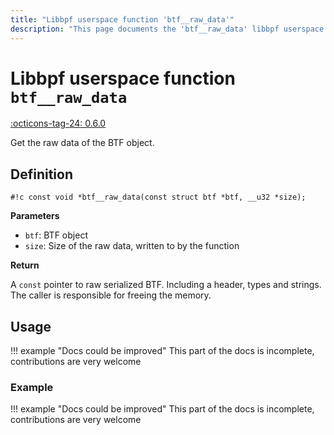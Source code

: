 ```yaml
---
title: "Libbpf userspace function 'btf__raw_data'"
description: "This page documents the 'btf__raw_data' libbpf userspace function, including its definition, usage, and examples."
---
```

# Libbpf userspace function `btf__raw_data`

<!-- [LIBBPF_TAG] -->
[:octicons-tag-24: 0.6.0](https://github.com/libbpf/libbpf/releases/tag/v0.6.0)
<!-- [/LIBBPF_TAG] -->

Get the raw data of the BTF object.

## Definition

`#!c const void *btf__raw_data(const struct btf *btf, __u32 *size);`

**Parameters**

- `btf`: BTF object
- `size`: Size of the raw data, written to by the function

**Return**

A `const` pointer to raw serialized BTF. Including a header, types and strings. The caller is responsible for freeing the memory.

## Usage

!!! example "Docs could be improved"
    This part of the docs is incomplete, contributions are very welcome

### Example

!!! example "Docs could be improved"
    This part of the docs is incomplete, contributions are very welcome
